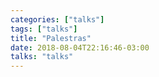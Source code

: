 ```yaml
---
categories: ["talks"]
tags: ["talks"]
title: "Palestras"
date: 2018-08-04T22:16:46-03:00
talks: "talks"
---
```


